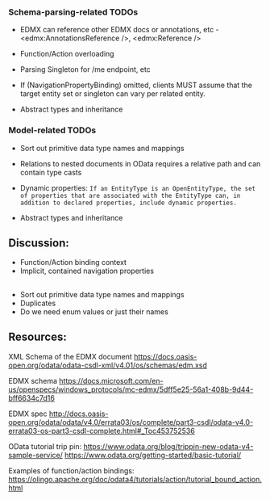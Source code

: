 ### Schema-parsing-related TODOs

- EDMX can reference other EDMX docs or annotations, etc - <edmx:AnnotationsReference />, <edmx:Reference />
- Function/Action overloading
- Parsing Singleton for /me endpoint, etc
- If (NavigationPropertyBinding) omitted, clients MUST assume that the target entity set or singleton can vary per related entity.

- Abstract types and inheritance

### Model-related TODOs

- Sort out primitive data type names and mappings
- Relations to nested documents in OData requires a relative path and can contain type casts
- Dynamic properties:
    `If an EntityType is an OpenEntityType, the set of properties that are associated with the EntityType can, in addition to declared properties, include dynamic properties.`

- Abstract types and inheritance

## Discussion:
- Function/Action binding context
- Implicit, contained navigation properties

##
- Sort out primitive data type names and mappings
- Duplicates
- Do we need enum values or just their names

## Resources:

XML Schema of the EDMX document
    https://docs.oasis-open.org/odata/odata-csdl-xml/v4.01/os/schemas/edm.xsd

EDMX schema
    https://docs.microsoft.com/en-us/openspecs/windows_protocols/mc-edmx/5dff5e25-56a1-408b-9d44-bff6634c7d16

EDMX spec
    http://docs.oasis-open.org/odata/odata/v4.0/errata03/os/complete/part3-csdl/odata-v4.0-errata03-os-part3-csdl-complete.html#_Toc453752536

OData tutorial trip pin:
https://www.odata.org/blog/trippin-new-odata-v4-sample-service/
https://www.odata.org/getting-started/basic-tutorial/

Examples of function/action bindings:
https://olingo.apache.org/doc/odata4/tutorials/action/tutorial_bound_action.html

